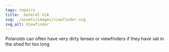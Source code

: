 ```yaml
---
tags: repairs
title:  General CLA
svg: ./assets/images/viewfinder.svg
svg_alt: Viewfinder
---
```

Polaroids can often have very dirty lenses or viewfinders if they have sat in the shed for too long